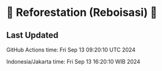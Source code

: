 
# 🌳 Reforestation (Reboisasi) 🌲

## Last Updated

GitHub Actions time: Fri Sep 13 09:20:10 UTC 2024

Indonesia/Jakarta time: Fri Sep 13 16:20:10 WIB 2024
